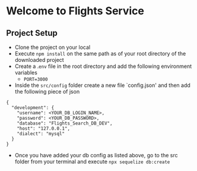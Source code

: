 # Welcome to Flights Service

## Project Setup
- Clone the project on your local
- Execute `npm install` on the same path as of your root directory of the downloaded project
- Create a .`env` file in the root directory and add the following environment variables
    - `PORT=3000`
- Inside the `src/config` folder create a new file `config.json' and then add the following piece of json

```
{
  "development": {
    "username": <YOUR_DB_LOGIN_NAME>,
    "password": <YOUR_DB_PASSWORD>,
    "database": "Flights_Search_DB_DEV",
    "host": "127.0.0.1",
    "dialect": "mysql"
  }
}

```
- Once you have added your db config as listed above, go to the src folder from your terminal and execute `npx sequelize db:create`